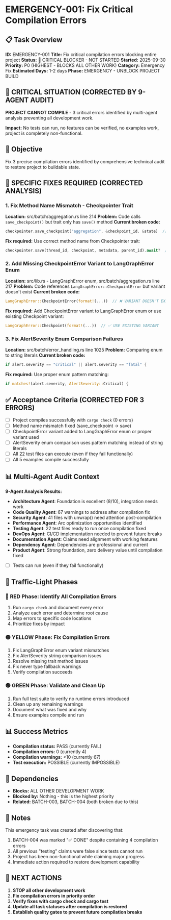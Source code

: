 # EMERGENCY-001: Fix Critical Compilation Errors

## 📋 Task Overview
**ID:** EMERGENCY-001
**Title:** Fix critical compilation errors blocking entire project
**Status:** 🔴 CRITICAL BLOCKER - NOT STARTED
**Started:** 2025-09-30
**Priority:** P0 (HIGHEST - BLOCKS ALL OTHER WORK)
**Category:** Emergency Fix
**Estimated Days:** 1-2 days
**Phase:** EMERGENCY - UNBLOCK PROJECT BUILD

## 🚨 CRITICAL SITUATION (CORRECTED BY 9-AGENT AUDIT)
**PROJECT CANNOT COMPILE** - 3 critical errors identified by multi-agent analysis preventing all development work.

**Impact:** No tests can run, no features can be verified, no examples work, project is completely non-functional.

## 🎯 Objective
Fix 3 precise compilation errors identified by comprehensive technical audit to restore project to buildable state.

## 🔧 SPECIFIC FIXES REQUIRED (CORRECTED ANALYSIS)

### 1. Fix Method Name Mismatch - Checkpointer Trait
**Location:** src/batch/aggregation.rs line 214
**Problem:** Code calls `save_checkpoint()` but trait only has `save()` method
**Current broken code:**
```rust
checkpointer.save_checkpoint("aggregation", &checkpoint_id, &state)  // ❌ METHOD DOESN'T EXIST
```
**Fix required:** Use correct method name from Checkpointer trait:
```rust
checkpointer.save(thread_id, checkpoint, metadata, parent_id).await?  // ✅ CORRECT METHOD
```

### 2. Add Missing CheckpointError Variant to LangGraphError Enum
**Location:** src/lib.rs - LangGraphError enum, src/batch/aggregation.rs line 217
**Problem:** Code references `LangGraphError::CheckpointError` but variant doesn't exist
**Current broken code:**
```rust
LangGraphError::CheckpointError(format!(...))  // ❌ VARIANT DOESN'T EXIST
```
**Fix required:** Add CheckpointError variant to LangGraphError enum or use existing Checkpoint variant:
```rust
LangGraphError::Checkpoint(format!(...))  // ✅ USE EXISTING VARIANT
```

### 3. Fix AlertSeverity Enum Comparison Failures
**Location:** src/batch/error_handling.rs line 1025
**Problem:** Comparing enum to string literals
**Current broken code:**
```rust
if alert.severity == "critical" || alert.severity == "fatal" {
```
**Fix required:** Use proper enum pattern matching:
```rust
if matches!(alert.severity, AlertSeverity::Critical) {
```

## ✅ Acceptance Criteria (CORRECTED FOR 3 ERRORS)
- [ ] Project compiles successfully with `cargo check` (0 errors)
- [ ] Method name mismatch fixed (save_checkpoint → save)
- [ ] CheckpointError variant added to LangGraphError enum or proper variant used
- [ ] AlertSeverity enum comparison uses pattern matching instead of string literals
- [ ] All 22 test files can execute (even if they fail functionally)
- [ ] All 5 examples compile successfully

## 📊 Multi-Agent Audit Context
**9-Agent Analysis Results:**
- **Architecture Agent**: Foundation is excellent (8/10), integration needs work
- **Code Quality Agent**: 67 warnings to address after compilation fix
- **Security Agent**: 41 files with unwrap() need attention post-compilation
- **Performance Agent**: Arc<RwLock> optimization opportunities identified
- **Testing Agent**: 22 test files ready to run once compilation fixed
- **DevOps Agent**: CI/CD implementation needed to prevent future breaks
- **Documentation Agent**: Claims need alignment with working features
- **Dependency Agent**: Dependencies are professional and current
- **Product Agent**: Strong foundation, zero delivery value until compilation fixed
- [ ] Tests can run (even if they fail functionally)

## 🚦 Traffic-Light Phases

### 🔴 RED Phase: Identify All Compilation Errors
1. Run `cargo check` and document every error
2. Analyze each error and determine root cause
3. Map errors to specific code locations
4. Prioritize fixes by impact

### 🟡 YELLOW Phase: Fix Compilation Errors
1. Fix LangGraphError enum variant mismatches
2. Fix AlertSeverity string comparison issues
3. Resolve missing trait method issues
4. Fix never type fallback warnings
5. Verify compilation succeeds

### 🟢 GREEN Phase: Validate and Clean Up
1. Run full test suite to verify no runtime errors introduced
2. Clean up any remaining warnings
3. Document what was fixed and why
4. Ensure examples compile and run

## 📊 Success Metrics
- **Compilation status:** PASS (currently FAIL)
- **Compilation errors:** 0 (currently 4)
- **Compilation warnings:** <10 (currently 67)
- **Test execution:** POSSIBLE (currently IMPOSSIBLE)

## 🔗 Dependencies
- **Blocks:** ALL OTHER DEVELOPMENT WORK
- **Blocked by:** Nothing - this is the highest priority
- **Related:** BATCH-003, BATCH-004 (both broken due to this)

## 📝 Notes
This emergency task was created after discovering that:
1. BATCH-004 was marked "✅ DONE" despite containing 4 compilation errors
2. All previous "testing" claims were false since tests cannot run
3. Project has been non-functional while claiming major progress
4. Immediate action required to restore development capability

## 🚨 NEXT ACTIONS
1. **STOP all other development work**
2. **Fix compilation errors in priority order**
3. **Verify fixes with cargo check and cargo test**
4. **Update all task statuses after compilation is restored**
5. **Establish quality gates to prevent future compilation breaks**